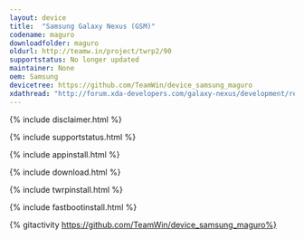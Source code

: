```yaml
---
layout: device
title:  "Samsung Galaxy Nexus (GSM)"
codename: maguro
downloadfolder: maguro
oldurl: http://teamw.in/project/twrp2/90
supportstatus: No longer updated
maintainer: None
oem: Samsung
devicetree: https://github.com/TeamWin/device_samsung_maguro
xdathread: "http://forum.xda-developers.com/galaxy-nexus/development/recovery-twrp-2-7-1-0-touch-recovery-t1592689"
---
```


{% include disclaimer.html %}

{% include supportstatus.html %}

{% include appinstall.html %}

{% include download.html %}

{% include twrpinstall.html %}

{% include fastbootinstall.html %}

{% gitactivity  https://github.com/TeamWin/device_samsung_maguro%}
